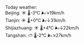 Today weather:  
Beijing: ☀️   🌡️-3°C 🌬️↘19km/h  
Tianjin: ☀️   🌡️+0°C 🌬️↓31km/h  
Shijiazhuang: ☀️   🌡️+4°C 🌬️↓22km/h  
Tangshan: ⛅️  🌡️-2°C 🌬️↘27km/h  
